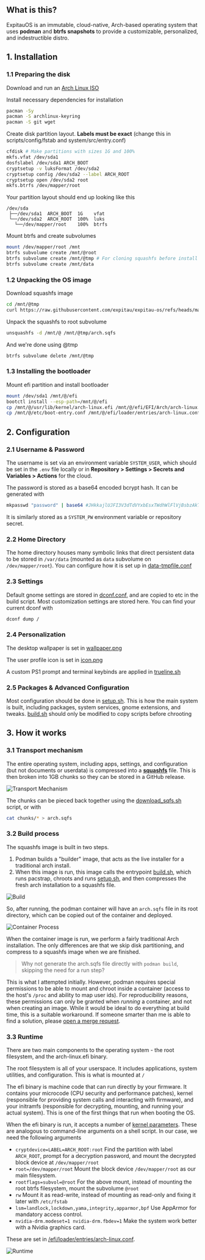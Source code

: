 ## What is this?

ExpitauOS is an immutable, cloud-native, Arch-based operating system that uses **podman** and **btrfs snapshots** to provide a customizable, personalized, and indestructible distro.

## 1. Installation

### 1.1 Preparing the disk

Download and run an [Arch Linux ISO](https://archlinux.org/download/)

Install necessary dependencies for installation
```bash
pacman -Sy
pacman -S archlinux-keyring
pacman -S git wget
```

Create disk partition layout. **Labels must be exact** (change this in scripts/config/fstab and system/src/entry.conf)
```bash
cfdisk # Make partitions with sizes 1G and 100%
mkfs.vfat /dev/sda1
dosfslabel /dev/sda1 ARCH_BOOT
cryptsetup -v luksFormat /dev/sda2
cryptsetup config /dev/sda2 --label ARCH_ROOT
cryptsetup open /dev/sda2 root
mkfs.btrfs /dev/mapper/root
```

Your partition layout should end up looking like this
```
/dev/sda
 ├──/dev/sda1  ARCH_BOOT  1G    vfat
 └──/dev/sda2  ARCH_ROOT  100%  luks
   └──/dev/mapper/root    100%  btrfs
```

Mount btrfs and create subvolumes
```bash
mount /dev/mapper/root /mnt
btrfs subvolume create /mnt/@root
btrfs subvolume create /mnt/@tmp # For cloning squashfs before install
btrfs subvolume create /mnt/data
```

### 1.2 Unpacking the OS image
Download squashfs image
```bash
cd /mnt/@tmp
curl https://raw.githubusercontent.com/expitau/expitau-os/refs/heads/main/create_image.sh | sh
```

Unpack the squashfs to root subvolume
```bash
unsquashfs -d /mnt/@ /mnt/@tmp/arch.sqfs
```

And we're done using @tmp

```bash
btrfs subvolume delete /mnt/@tmp
```

### 1.3 Installing the bootloader
Mount efi partition and install bootloader
```bash
mount /dev/sda1 /mnt/@/efi
bootctl install --esp-path=/mnt/@/efi
cp /mnt/@/usr/lib/kernel/arch-linux.efi /mnt/@/efi/EFI/Arch/arch-linux.efi
cp /mnt/@/etc/boot-entry.conf /mnt/@/efi/loader/entries/arch-linux.conf # I'm your boot option, edit me!
```

## 2. Configuration

### 2.1 Username & Password
The username is set via an environment variable `SYSTEM_USER`, which should be set in the `.env` file locally or in **Repository > Settings > Secrets and Variables > Actions** for the cloud.

The password is stored as a base64 encoded bcrypt hash. It can be generated with
```bash
mkpasswd "password" | base64 #JHkkajlUJFI3V3dTdVYxbEsxTWdhWlFlVjBsbzAkTkMyaTNjd2ovZnVvZE84UXN4NlptblFWaWhFeE1sa0xjV0dWcmw3UGRyNgo=
```
It is similarly stored as a `SYSTEM_PW` environment variable or repository secret.

### 2.2 Home Directory
The home directory houses many symbolic links that direct persistent data to be stored in `/var/data` (mounted as `data` subvolume on `/dev/mapper/root`). You can configure how it is set up in [data-tmpfile.conf](./scripts/config/data-tmpfile.conf)

### 2.3 Settings
Default gnome settings are stored in [dconf.conf](./scripts/config/dconf.conf), and are copied to etc in the build script. Most customization settings are stored here. You can find your current dconf with
```bash
dconf dump /
```

### 2.4 Personalization
The desktop wallpaper is set in [wallpaper.png](./scripts/config/wallpaper.png)

The user profile icon is set in [icon.png](./scripts/config/icon.png)

A custom PS1 prompt and terminal keybinds are applied in [trueline.sh](./scripts/config/trueline.sh)

### 2.5 Packages & Advanced Configuration

Most configuration should be done in [setup.sh](./scripts/setup.sh). This is how the main system is built, including packages, system services, gnome extensions, and tweaks. [build.sh](./scripts/build.sh) should only be modified to copy scripts before chrooting

<!-- 
This image implements several layers of hardening to make the system more secure, including
- Automatic microcode updates
- Apparmor for manadatory access control
- Immutability by default
- Secure boot signed efi images
- Full disk encryption
- nftables based firewall 
-->

## 3. How it works

### 3.1 Transport mechanism

The entire operating system, including apps, settings, and configuration (but not documents or userdata) is compressed into a **[squashfs](https://wiki.archlinux.org/title/Full_system_backup_with_SquashFS)** file. This is then broken into 1GB chunks so they can be stored in a GitHub release.

![Transport Mechanism](./docs/00-Transport.png)

The chunks can be pieced back together using the [download_sqfs.sh](./download_sqfs.sh) script, or with

```bash
cat chunks/* > arch.sqfs
```

### 3.2 Build process

The squashfs image is built in two steps. 
1. Podman builds a "builder" image, that acts as the live installer for a traditional arch install. 
2. When this image is run, this image calls the entrypoint [build.sh](./scripts/build.sh), which runs pacstrap, chroots and runs [setup.sh](./scripts/setup.sh), and then compresses the fresh arch installation to a squashfs file.

![Build](./docs/01-Build.png)

So, after running, the podman container will have an `arch.sqfs` file in its root directory, which can be copied out of the container and deployed.

![Container Process](./docs/02-Container.png)

When the container image is run, we perform a fairly traditional Arch installation. The only differences are that we skip disk partitioning, and compress to a squashfs image when we are finished. 

> Why not generate the arch.sqfs file directly with `podman build`, skipping the need for a run step?

This is what I attempted initially. However, podman requires special permissions to be able to mount and chroot inside a container (access to the host's `/proc` and ability to map user ids). For reproducibility reasons, these permissions can only be granted when *running* a container, and not when creating an image. While it would be ideal to do everything at build time, this is a suitable workaround. If someone smarter than me is able to find a solution, please [open a merge request](https://github.com/expitau/expitau-os/pulls).

### 3.3 Runtime

There are two main components to the operating system - the root filesystem, and the arch-linux.efi binary.

The root filesystem is all of your userspace. It includes applications, system utilities, and configuration. This is what is mounted at `/`

The efi binary is machine code that can run directly by your firmware. It contains your microcode (CPU security and performance patches), kernel (responsible for providing system calls and interacting with firmware), and your initramfs (responsible for decrypting, mounting, and running your actual system). This is one of the first things that run when booting the OS. 

When the efi binary is run, it accepts a number of [kernel parameters](https://wiki.archlinux.org/title/Kernel_parameters). These are analogous to command-line arguments on a shell script. In our case, we need the following arguments
- `cryptdevice=LABEL=ARCH_ROOT:root` Find the partition with label `ARCH_ROOT`, prompt for a decryption password, and mount the decrypted block device at `/dev/mapper/root`
- `root=/dev/mapper/root` Mount the block device `/dev/mapper/root` as our main filesystem.
- `rootflags=subvol=@root` For the above mount, instead of mounting the root btrfs filesystem, mount the subvolume `@root`
- `rw` Mount it as read-write, instead of mounting as read-only and fixing it later with `/etc/fstab`
- `lsm=landlock,lockdown,yama,integrity,apparmor,bpf` Use AppArmor for mandatory access control.
- `nvidia-drm.modeset=1 nvidia-drm.fbdev=1` Make the system work better with a Nvidia graphics card.

These are set in [/efi/loader/entries/arch-linux.conf](./scripts/config/boot-entry.conf).

![Runtime](./docs/03-Runtime.png)
